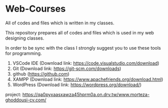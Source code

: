 # Web-Courses
All of codes and files which is written in my classes.

This repository prepares all of codes and files which is used in my web designing classes.

In order to be sync with the class I strongly suggest you to use these tools for programming.
1. VSCode IDE (Download link: https://code.visualstudio.com/download)
2. Git (Download link: https://git-scm.com/downloads)
3. github (https://github.com)
4. XAMPP (Download link: https://www.apachefriends.org/download.html)
5. WordPress (Download link: https://wordpress.org/download/)


project: https://qa0pyxaasxawza45hprm0a.on.drv.tw/www.morteza-ghoddousi-cv.com/
